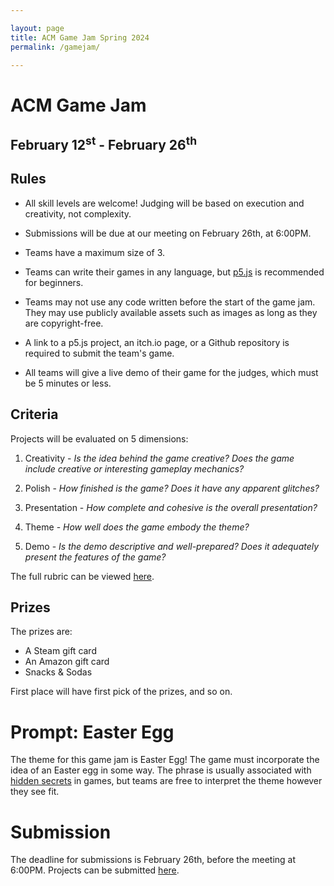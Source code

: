 ```yaml
---

layout: page
title: ACM Game Jam Spring 2024
permalink: /gamejam/

---
```


# ACM Game Jam

## February 12<sup>st</sup> - February 26<sup>th</sup>

## Rules

* All skill levels are welcome! Judging will be based on execution and creativity, not complexity. 

* Submissions will be due at our meeting on February 26th, at 6:00PM. 

* Teams have a maximum size of 3. 

* Teams can write their games in any language, but [p5.js][P5] is recommended for beginners. 

* Teams may not use any code written before the start of the game jam. They may use publicly available assets such as images as long as they are copyright-free. 

* A link to a p5.js project, an itch.io page, or a Github repository is required to submit the team's game. 

* All teams will give a live demo of their game for the judges, which must be 5 minutes or less. 


## Criteria

Projects will be evaluated on 5 dimensions: 

1. Creativity - *Is the idea behind the game creative? Does the game include creative or interesting gameplay mechanics?* 

2. Polish - *How finished is the game? Does it have any apparent glitches?* 

3. Presentation - *How complete and cohesive is the overall presentation?* 

4. Theme - *How well does the game embody the theme?* 

5. Demo - *Is the demo descriptive and well-prepared? Does it adequately present the features of the game?* 

The full rubric can be viewed [here][Rubric].


## Prizes
The prizes are: 

* A Steam gift card
* An Amazon gift card
* Snacks & Sodas

First place will have first pick of the prizes, and so on. 


# Prompt: Easter Egg

The theme for this game jam is Easter Egg! The game must incorporate the idea of an Easter egg in some way. The phrase is usually associated with [hidden secrets][EE] in games, but teams are free to interpret the theme however they see fit. 


# Submission

The deadline for submissions is February 26th, before the meeting at 6:00PM. Projects can be submitted [here][Submit].



[EE]: https://en.wikipedia.org/wiki/Easter_egg_(media)
[Rubric]: https://docs.google.com/document/d/1NGSTnWUxPJ841z1eyPtD3UQzEU8LelChaghmB3vcXGw/edit?usp=sharing
[Submit]: https://forms.gle/u2HS2LV5ArhaQidB9
[P5]: https://p5js.org/